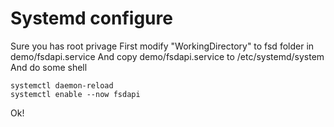 # Systemd configure
Sure you has root privage
First modify "WorkingDirectory" to fsd folder in demo/fsdapi.service
And copy demo/fsdapi.service to /etc/systemd/system
And do some shell
```
systemctl daemon-reload
systemctl enable --now fsdapi
```
Ok!
